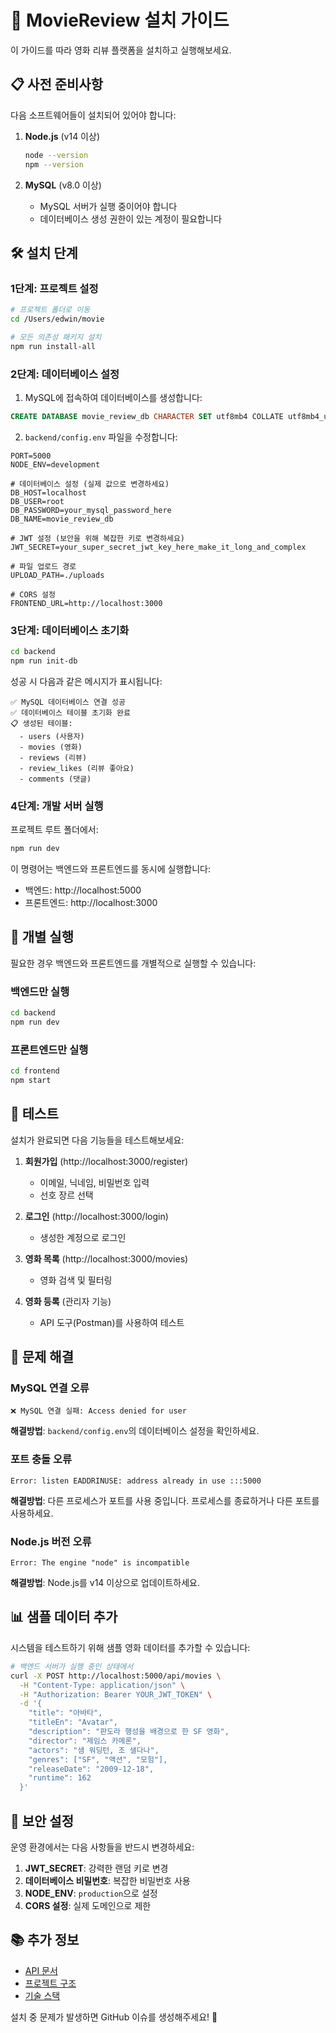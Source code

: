 # 🚀 MovieReview 설치 가이드

이 가이드를 따라 영화 리뷰 플랫폼을 설치하고 실행해보세요.

## 📋 사전 준비사항

다음 소프트웨어들이 설치되어 있어야 합니다:

1. **Node.js** (v14 이상)
   ```bash
   node --version
   npm --version
   ```

2. **MySQL** (v8.0 이상)
   - MySQL 서버가 실행 중이어야 합니다
   - 데이터베이스 생성 권한이 있는 계정이 필요합니다

## 🛠 설치 단계

### 1단계: 프로젝트 설정
```bash
# 프로젝트 폴더로 이동
cd /Users/edwin/movie

# 모든 의존성 패키지 설치
npm run install-all
```

### 2단계: 데이터베이스 설정
1. MySQL에 접속하여 데이터베이스를 생성합니다:
```sql
CREATE DATABASE movie_review_db CHARACTER SET utf8mb4 COLLATE utf8mb4_unicode_ci;
```

2. `backend/config.env` 파일을 수정합니다:
```env
PORT=5000
NODE_ENV=development

# 데이터베이스 설정 (실제 값으로 변경하세요)
DB_HOST=localhost
DB_USER=root
DB_PASSWORD=your_mysql_password_here
DB_NAME=movie_review_db

# JWT 설정 (보안을 위해 복잡한 키로 변경하세요)
JWT_SECRET=your_super_secret_jwt_key_here_make_it_long_and_complex

# 파일 업로드 경로
UPLOAD_PATH=./uploads

# CORS 설정
FRONTEND_URL=http://localhost:3000
```

### 3단계: 데이터베이스 초기화
```bash
cd backend
npm run init-db
```

성공 시 다음과 같은 메시지가 표시됩니다:
```
✅ MySQL 데이터베이스 연결 성공
✅ 데이터베이스 테이블 초기화 완료
📋 생성된 테이블:
  - users (사용자)
  - movies (영화)
  - reviews (리뷰)
  - review_likes (리뷰 좋아요)
  - comments (댓글)
```

### 4단계: 개발 서버 실행
프로젝트 루트 폴더에서:
```bash
npm run dev
```

이 명령어는 백엔드와 프론트엔드를 동시에 실행합니다:
- 백엔드: http://localhost:5000
- 프론트엔드: http://localhost:3000

## 🔧 개별 실행

필요한 경우 백엔드와 프론트엔드를 개별적으로 실행할 수 있습니다:

### 백엔드만 실행
```bash
cd backend
npm run dev
```

### 프론트엔드만 실행
```bash
cd frontend
npm start
```

## 🎯 테스트

설치가 완료되면 다음 기능들을 테스트해보세요:

1. **회원가입** (http://localhost:3000/register)
   - 이메일, 닉네임, 비밀번호 입력
   - 선호 장르 선택

2. **로그인** (http://localhost:3000/login)
   - 생성한 계정으로 로그인

3. **영화 목록** (http://localhost:3000/movies)
   - 영화 검색 및 필터링

4. **영화 등록** (관리자 기능)
   - API 도구(Postman)를 사용하여 테스트

## 🐛 문제 해결

### MySQL 연결 오류
```
❌ MySQL 연결 실패: Access denied for user
```
**해결방법**: `backend/config.env`의 데이터베이스 설정을 확인하세요.

### 포트 충돌 오류
```
Error: listen EADDRINUSE: address already in use :::5000
```
**해결방법**: 다른 프로세스가 포트를 사용 중입니다. 프로세스를 종료하거나 다른 포트를 사용하세요.

### Node.js 버전 오류
```
Error: The engine "node" is incompatible
```
**해결방법**: Node.js를 v14 이상으로 업데이트하세요.

## 📊 샘플 데이터 추가

시스템을 테스트하기 위해 샘플 영화 데이터를 추가할 수 있습니다:

```bash
# 백엔드 서버가 실행 중인 상태에서
curl -X POST http://localhost:5000/api/movies \
  -H "Content-Type: application/json" \
  -H "Authorization: Bearer YOUR_JWT_TOKEN" \
  -d '{
    "title": "아바타",
    "titleEn": "Avatar",
    "description": "판도라 행성을 배경으로 한 SF 영화",
    "director": "제임스 카메론",
    "actors": "샘 워딩턴, 조 샐다나",
    "genres": ["SF", "액션", "모험"],
    "releaseDate": "2009-12-18",
    "runtime": 162
  }'
```

## 🔐 보안 설정

운영 환경에서는 다음 사항들을 반드시 변경하세요:

1. **JWT_SECRET**: 강력한 랜덤 키로 변경
2. **데이터베이스 비밀번호**: 복잡한 비밀번호 사용
3. **NODE_ENV**: `production`으로 설정
4. **CORS 설정**: 실제 도메인으로 제한

## 📚 추가 정보

- [API 문서](README.md#-api-문서)
- [프로젝트 구조](README.md#-프로젝트-구조)
- [기술 스택](README.md#-기술-스택)

설치 중 문제가 발생하면 GitHub 이슈를 생성해주세요! 🤝


